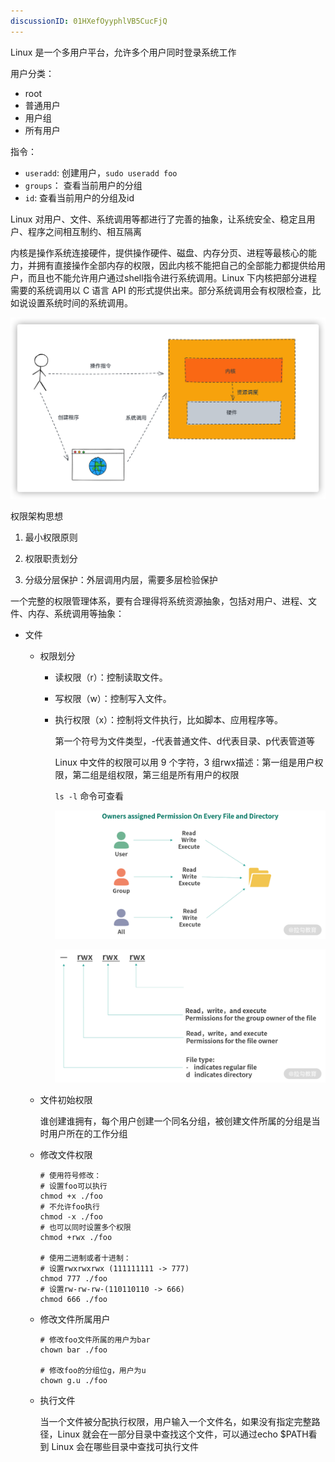 ```yaml
---
discussionID: 01HXefOyyphlVB5CucFjQ
---
```

Linux 是一个多用户平台，允许多个用户同时登录系统工作

用户分类：

- root
- 普通用户
- 用户组
- 所有用户

指令：

- `useradd`: 创建用户，`sudo useradd foo`
- `groups`： 查看当前用户的分组
- `id`: 查看当前用户的分组及id



Linux 对用户、文件、系统调用等都进行了完善的抽象，让系统安全、稳定且用户、程序之间相互制约、相互隔离

内核是操作系统连接硬件，提供操作硬件、磁盘、内存分页、进程等最核心的能力，并拥有直接操作全部内存的权限，因此内核不能把自己的全部能力都提供给用户，而且也不能允许用户通过shell指令进行系统调用。Linux 下内核把部分进程需要的系统调用以 C 语言 API 的形式提供出来。部分系统调用会有权限检查，比如说设置系统时间的系统调用。

<img src="./images/image-20210605173152604.png" alt="image-20210605173152604" style="zoom:80%;" />

权限架构思想

1. 最小权限原则

2. 权限职责划分

3. 分级分层保护：外层调用内层，需要多层检验保护



一个完整的权限管理体系，要有合理得将系统资源抽象，包括对用户、进程、文件、内存、系统调用等抽象：

- 文件

  - 权限划分

    - 读权限（r）：控制读取文件。

    - 写权限（w）：控制写入文件。

    - 执行权限（x）：控制将文件执行，比如脚本、应用程序等。

      第一个符号为文件类型，-代表普通文件、d代表目录、p代表管道等

      Linux 中文件的权限可以用 9 个字符，3 组rwx描述：第一组是用户权限，第二组是组权限，第三组是所有用户的权限

      `ls -l` 命令可查看

      ![img](./images/Ciqc1F91G6qACantAAC4GIUeips460.png)

      ![img](./images/CgqCHl91G9aADTBZAADD7IOpjac809.png)

  - 文件初始权限

    谁创建谁拥有，每个用户创建一个同名分组，被创建文件所属的分组是当时用户所在的工作分组

  - 修改文件权限

    ```shell
    # 使用符号修改：
    # 设置foo可以执行
    chmod +x ./foo
    # 不允许foo执行
    chmod -x ./foo
    # 也可以同时设置多个权限
    chmod +rwx ./foo
    
    # 使用二进制或者十进制：
    # 设置rwxrwxrwx (111111111 -> 777)
    chmod 777 ./foo
    # 设置rw-rw-rw-(110110110 -> 666)
    chmod 666 ./foo
    ```
  
  - 修改文件所属用户
  
    ```shell
    # 修改foo文件所属的用户为bar
    chown bar ./foo
    
    # 修改foo的分组位g，用户为u
    chown g.u ./foo
    ```
  
  - 执行文件
  
    当一个文件被分配执行权限，用户输入一个文件名，如果没有指定完整路径，Linux 就会在一部分目录中查找这个文件，可以通过echo $PATH看到 Linux 会在哪些目录中查找可执行文件
